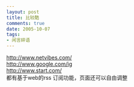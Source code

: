 ```yaml
---
layout: post
title: 比较酷
comments: true
date: 2005-10-07
tags:
- 闲言碎语
---
```


<p><a href="http://www.netvibes.com/">http://www.netvibes.com/</a><br /><a href="http://www.google.com/ig">http://www.google.com/ig</a><br /><a href="http://www.start.com/">http://www.start.com/</a><br />都有基于web的rss 订阅功能，页面还可以自由调整</p>				
